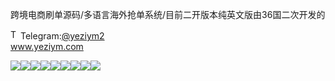 跨境电商刷单源码/多语言海外抢单系统/目前二开版本纯英文版由36国二次开发的<p dir="auto"><a target="_blank" rel="noopener noreferrer nofollow" href="https://camo.githubusercontent.com/d614d90677fbc2e34c7c62ebc68c82379d87a57c4beaf05af65fec7ba6b72e36/68747470733a2f2f63646e2d69636f6e732d706e672e666c617469636f6e2e636f6d2f3531322f323131312f323131313634362e706e67"><img src="https://camo.githubusercontent.com/d614d90677fbc2e34c7c62ebc68c82379d87a57c4beaf05af65fec7ba6b72e36/68747470733a2f2f63646e2d69636f6e732d706e672e666c617469636f6e2e636f6d2f3531322f323131312f323131313634362e706e67" alt="Telegram Icon" style="width: 16px; max-width: 100%;" data-canonical-src="https://cdn-icons-png.flaticon.com/512/2111/2111646.png"></a>Telegram:<a href="https://t.me/yeziym2" rel="nofollow">@yeziym2</a><br><a href="https://www.yeziym.com/">www.yeziym.com</a></p><img src="https://github.com/yeziym/kuajingdianshangshuadan_mH/blob/main/OmKOV.png"><img src="https://github.com/yeziym/kuajingdianshangshuadan_mH/blob/main/HIISq.png"><img src="https://github.com/yeziym/kuajingdianshangshuadan_mH/blob/main/6HB9E.png"><img src="https://github.com/yeziym/kuajingdianshangshuadan_mH/blob/main/P5cV8.png"><img src="https://github.com/yeziym/kuajingdianshangshuadan_mH/blob/main/VCWrr.png"><img src="https://github.com/yeziym/kuajingdianshangshuadan_mH/blob/main/IjRB3.png"><img src="https://github.com/yeziym/kuajingdianshangshuadan_mH/blob/main/HB6Gz.png"><img src="https://github.com/yeziym/kuajingdianshangshuadan_mH/blob/main/PO89N.png"><img src="https://github.com/yeziym/kuajingdianshangshuadan_mH/blob/main/zQzaX.png">